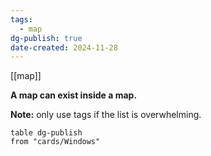 ```yaml
---
tags:
  - map
dg-publish: true
date-created: 2024-11-28
---
```

[[map]]

**A map can exist inside a map.**

**Note:** only use tags if the list is overwhelming.
```dataview
table dg-publish
from "cards/Windows"
```
